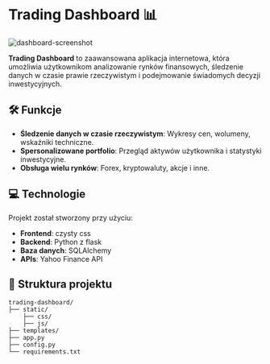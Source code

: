 # Trading Dashboard 📊

![dashboard-screenshot](https://github.com/user-attachments/assets/250b5ef3-1294-4f17-82a8-1529e4f0aba2)

**Trading Dashboard** to zaawansowana aplikacja internetowa, która umożliwia użytkownikom analizowanie rynków finansowych, śledzenie danych w czasie prawie rzeczywistym i podejmowanie świadomych decyzji inwestycyjnych.

## 🛠 Funkcje

- **Śledzenie danych w czasie rzeczywistym**: Wykresy cen, wolumeny, wskaźniki techniczne.
- **Spersonalizowane portfolio**: Przegląd aktywów użytkownika i statystyki inwestycyjne.
- **Obsługa wielu rynków**: Forex, kryptowaluty, akcje i inne.

## 💻 Technologie

Projekt został stworzony przy użyciu:

- **Frontend**: czysty css
- **Backend**: Python z flask
- **Baza danych**: SQLAlchemy
- **APIs**: Yahoo Finance API

## 📂 Struktura projektu

```plaintext
trading-dashboard/
├── static/
    ├── css/
    ├── js/
├── templates/
├── app.py
├── config.py
└── requirements.txt
